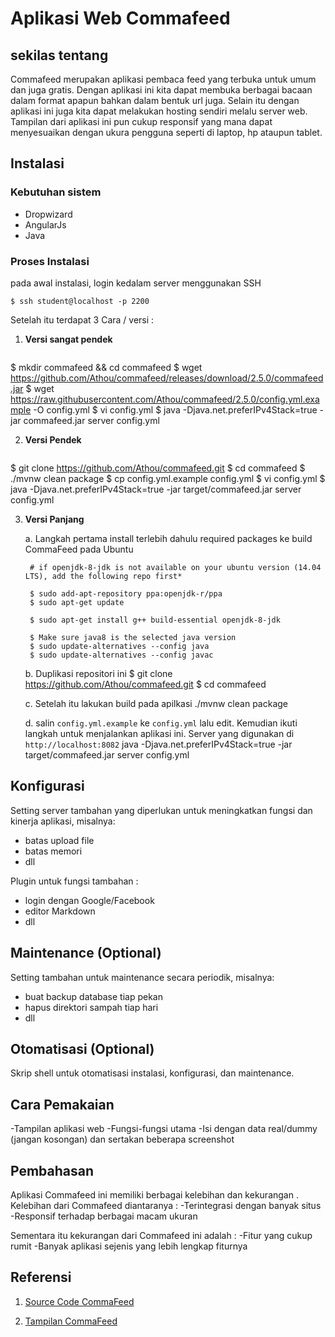 # Aplikasi Web Commafeed



## sekilas tentang
Commafeed merupakan aplikasi pembaca feed yang terbuka untuk umum dan juga gratis. Dengan aplikasi ini kita dapat membuka berbagai bacaan dalam format apapun bahkan dalam bentuk url juga. Selain itu dengan aplikasi ini juga kita dapat melakukan hosting sendiri melalu server web. Tampilan dari aplikasi ini pun cukup responsif yang mana dapat menyesuaikan dengan ukura pengguna seperti di laptop, hp ataupun tablet.

## Instalasi
### Kebutuhan sistem
- Dropwizard
- AngularJs
- Java

### Proses Instalasi
pada awal instalasi, login kedalam server menggunakan SSH
    
    $ ssh student@localhost -p 2200
  
Setelah itu terdapat 3 Cara / versi :
1. **Versi sangat pendek**

    ```
 $ mkdir commafeed && cd commafeed
 $ wget https://github.com/Athou/commafeed/releases/download/2.5.0/commafeed.jar
 $ wget https://raw.githubusercontent.com/Athou/commafeed/2.5.0/config.yml.example -O config.yml
 $ vi config.yml
 $ java -Djava.net.preferIPv4Stack=true -jar commafeed.jar server config.yml

2. **Versi Pendek**
    ```
$ git clone https://github.com/Athou/commafeed.git
$ cd commafeed
$ ./mvnw clean package
$ cp config.yml.example config.yml
$ vi config.yml
$ java -Djava.net.preferIPv4Stack=true -jar target/commafeed.jar server config.yml

3. **Versi Panjang**

    a. Langkah pertama install terlebih dahulu required packages ke build CommaFeed pada Ubuntu
        
        # if openjdk-8-jdk is not available on your ubuntu version (14.04 LTS), add the following repo first*
       
        $ sudo add-apt-repository ppa:openjdk-r/ppa
        $ sudo apt-get update
                 
        $ sudo apt-get install g++ build-essential openjdk-8-jdk
                 
        $ Make sure java8 is the selected java version
        $ sudo update-alternatives --config java
        $ sudo update-alternatives --config javac
    
    b. Duplikasi  repositori ini
        $ git clone https://github.com/Athou/commafeed.git
        $ cd commafeed
        
    c. Setelah itu lakukan build pada apilkasi
        ./mvnw clean package
    
    d. salin `config.yml.example` ke `config.yml` lalu edit. Kemudian ikuti langkah untuk menjalankan aplikasi ini. Server yang digunakan di `http://localhost:8082`
        java -Djava.net.preferIPv4Stack=true -jar target/commafeed.jar server config.yml

    
## Konfigurasi
Setting server tambahan yang diperlukan untuk meningkatkan fungsi dan kinerja aplikasi, misalnya:
- batas upload file
- batas memori
- dll

Plugin untuk fungsi tambahan : 
- login dengan Google/Facebook
- editor Markdown
- dll


## Maintenance (Optional)
Setting tambahan untuk maintenance secara periodik, misalnya:
- buat backup database tiap pekan
- hapus direktori sampah tiap hari
- dll


## Otomatisasi (Optional)
Skrip shell untuk otomatisasi instalasi, konfigurasi, dan maintenance.

## Cara Pemakaian
-Tampilan aplikasi web
-Fungsi-fungsi utama
-Isi dengan data real/dummy (jangan kosongan) dan sertakan beberapa screenshot


## Pembahasan
Aplikasi Commafeed ini memiliki berbagai kelebihan dan kekurangan . Kelebihan dari Commafeed diantaranya :
-Terintegrasi dengan banyak situs
-Responsif terhadap berbagai macam ukuran
 
Sementara itu kekurangan dari Commafeed ini adalah :
-Fitur yang cukup rumit
-Banyak aplikasi sejenis yang lebih lengkap fiturnya


## Referensi
1. [Source Code CommaFeed](https://github.com/Athou/commafeed)

2. [Tampilan CommaFeed](https://www.commafeed.com/#/feeds/view/category/31654063)

